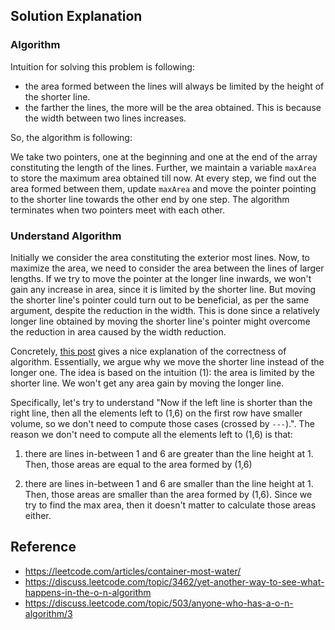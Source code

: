 ## Solution Explanation

### Algorithm

Intuition for solving this problem is following:

- the area formed between the lines will always be limited by the height of the shorter line.
-  the farther the lines, the more will be the area obtained. This is because
the width between two lines increases.

So, the algorithm is following:

We take two pointers, one at the beginning and 
one at the end of the array constituting the length of the lines. 
Further, we maintain a variable `maxArea` to store the maximum area obtained till now. 
At every step, we find out the area formed between them, update `maxArea` 
and move the pointer pointing to the shorter line towards the other end by one step.
The algorithm terminates when two pointers meet with each other.

### Understand Algorithm

Initially we consider the area constituting the exterior most lines. 
Now, to maximize the area, we need to consider the area between the lines of larger lengths. 
If we try to move the pointer at the longer line inwards, we won't gain any increase in area, 
since it is limited by the shorter line. But moving the shorter line's pointer could turn out to be beneficial, 
as per the same argument, despite the reduction in the width. This is done since a relatively longer line obtained 
by moving the shorter line's pointer might overcome the reduction in area caused by the width reduction.

Concretely, [this post](https://discuss.leetcode.com/topic/3462/yet-another-way-to-see-what-happens-in-the-o-n-algorithm)
gives a nice explanation of the correctness of algorithm. Essentially, we argue why we move the shorter line
instead of the longer one. The idea is based on the intuition (1): the area is limited by the shorter line.
We won't get any area gain by moving the longer line. 

Specifically, let's try to understand "Now if the left line is shorter than the right line, then all the elements left to 
(1,6) on the first row have smaller volume, so we don't need to compute those cases (crossed by `---`).". The
reason we don't need to compute all the elements left to (1,6) is that:

1) there are lines in-between 1 and 6 are greater than the line height at 1. Then, those areas
are equal to the area formed by (1,6)

2) there are lines in-between 1 and 6 are smaller than the line height at 1. Then, those areas
are smaller than the area formed by (1,6). Since we try to find the max area, then it doesn't matter
to calculate those areas either.

## Reference

- https://leetcode.com/articles/container-most-water/
- https://discuss.leetcode.com/topic/3462/yet-another-way-to-see-what-happens-in-the-o-n-algorithm
- https://discuss.leetcode.com/topic/503/anyone-who-has-a-o-n-algorithm/3